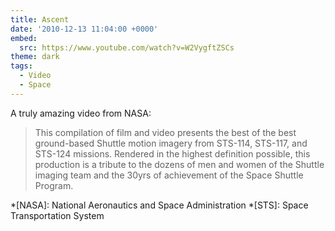 ```yaml
---
title: Ascent
date: '2010-12-13 11:04:00 +0000'
embed:
  src: https://www.youtube.com/watch?v=W2VygftZSCs
theme: dark
tags:
  - Video
  - Space
---
```

A truly amazing video from NASA:

> This compilation of film and video presents the best of the best ground-based Shuttle motion imagery from STS-114, STS-117, and STS-124 missions. Rendered in the highest definition possible, this production is a tribute to the dozens of men and women of the Shuttle imaging team and the 30yrs of achievement of the Space Shuttle Program.

*[NASA]: National Aeronautics and Space Administration
*[STS]: Space Transportation System
